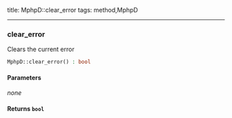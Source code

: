 title: MphpD::clear_error
tags: method,MphpD

---

<div class="method">
<h3 class="method-name">clear_error</h3>
<p>Clears the current error</p>

```php
MphpD::clear_error() : bool
```

#### Parameters

*none*


#### Returns `bool`




</div>